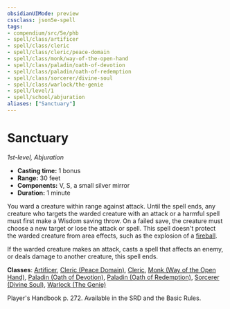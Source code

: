 ```yaml
---
obsidianUIMode: preview
cssclass: json5e-spell
tags:
- compendium/src/5e/phb
- spell/class/artificer
- spell/class/cleric
- spell/class/cleric/peace-domain
- spell/class/monk/way-of-the-open-hand
- spell/class/paladin/oath-of-devotion
- spell/class/paladin/oath-of-redemption
- spell/class/sorcerer/divine-soul
- spell/class/warlock/the-genie
- spell/level/1
- spell/school/abjuration
aliases: ["Sanctuary"]
---
```

# Sanctuary
*1st-level, Abjuration*  

- **Casting time:** 1 bonus
- **Range:** 30 feet
- **Components:** V, S, a small silver mirror
- **Duration:** 1 minute

You ward a creature within range against attack. Until the spell ends, any creature who targets the warded creature with an attack or a harmful spell must first make a Wisdom saving throw. On a failed save, the creature must choose a new target or lose the attack or spell. This spell doesn't protect the warded creature from area effects, such as the explosion of a [fireball](./fireball.md#).

If the warded creature makes an attack, casts a spell that affects an enemy, or deals damage to another creature, this spell ends.

**Classes**: [Artificer](../classes/artificer-tce.md#), [Cleric (Peace Domain)](../classes/cleric-peace-domain-tce.md#), [Cleric](../classes/cleric.md#), [Monk (Way of the Open Hand)](../classes/monk-way-of-the-open-hand.md#), [Paladin (Oath of Devotion)](../classes/paladin-oath-of-devotion.md#), [Paladin (Oath of Redemption)](../classes/paladin-oath-of-redemption-xge.md#), [Sorcerer (Divine Soul)](../classes/sorcerer-divine-soul-xge.md#), [Warlock (The Genie)](../classes/warlock-the-genie-tce.md#)

Player's Handbook p. 272. Available in the SRD and the Basic Rules.